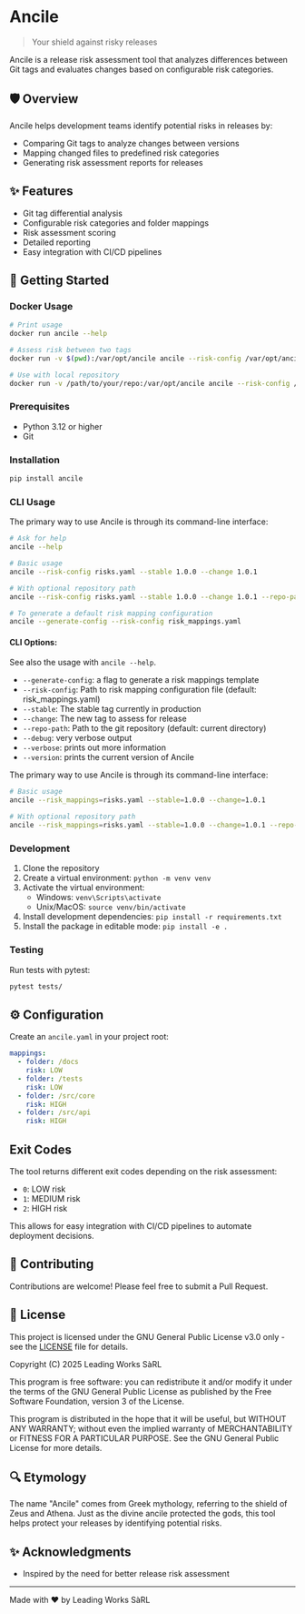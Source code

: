 # Ancile

> Your shield against risky releases

Ancile is a release risk assessment tool that analyzes differences between Git tags and evaluates changes based on configurable risk categories.

## 🛡️ Overview

Ancile helps development teams identify potential risks in releases by:
- Comparing Git tags to analyze changes between versions
- Mapping changed files to predefined risk categories
- Generating risk assessment reports for releases

## ✨ Features

- Git tag differential analysis
- Configurable risk categories and folder mappings
- Risk assessment scoring
- Detailed reporting
- Easy integration with CI/CD pipelines

## 🚀 Getting Started

### Docker Usage

```bash
# Print usage
docker run ancile --help

# Assess risk between two tags
docker run -v $(pwd):/var/opt/ancile ancile --risk-config /var/opt/ancile/risk_mappings.yaml --stable 1.0.0 --change 1.1.0 --repo-path /var/opt/ancile

# Use with local repository
docker run -v /path/to/your/repo:/var/opt/ancile ancile --risk-config /var/opt/ancile/risk_mappings.yaml --stable 1.0.0 --change 1.1.0 --repo-path /var/opt/ancile
```

### Prerequisites

- Python 3.12 or higher
- Git

### Installation

```bash
pip install ancile
```

### CLI Usage

The primary way to use Ancile is through its command-line interface:

```bash
# Ask for help
ancile --help

# Basic usage
ancile --risk-config risks.yaml --stable 1.0.0 --change 1.0.1

# With optional repository path
ancile --risk-config risks.yaml --stable 1.0.0 --change 1.0.1 --repo-path /path/to/repo

# To generate a default risk mapping configuration
ancile --generate-config --risk-config risk_mappings.yaml
```

#### CLI Options:

See also the usage with `ancile --help`.

- `--generate-config`: a flag to generate a risk mappings template
- `--risk-config`: Path to risk mapping configuration file (default: risk_mappings.yaml)
- `--stable`: The stable tag currently in production
- `--change`: The new tag to assess for release
- `--repo-path`: Path to the git repository (default: current directory)
- `--debug`: very verbose output
- `--verbose`: prints out more information
- `--version`: prints the current version of Ancile

The primary way to use Ancile is through its command-line interface:

```bash
# Basic usage
ancile --risk_mappings=risks.yaml --stable=1.0.0 --change=1.0.1

# With optional repository path
ancile --risk_mappings=risks.yaml --stable=1.0.0 --change=1.0.1 --repo-path=/path/to/repo
```

### Development

1. Clone the repository
2. Create a virtual environment: `python -m venv venv`
3. Activate the virtual environment:
    - Windows: `venv\Scripts\activate`
    - Unix/MacOS: `source venv/bin/activate`
4. Install development dependencies: `pip install -r requirements.txt`
5. Install the package in editable mode: `pip install -e .`

### Testing

Run tests with pytest:

```bash
pytest tests/
```

## ⚙️ Configuration

Create an `ancile.yaml` in your project root:

```yaml
mappings:
  - folder: /docs
    risk: LOW
  - folder: /tests
    risk: LOW
  - folder: /src/core
    risk: HIGH
  - folder: /src/api
    risk: HIGH
```

## Exit Codes

The tool returns different exit codes depending on the risk assessment:

- `0`: LOW risk
- `1`: MEDIUM risk
- `2`: HIGH risk

This allows for easy integration with CI/CD pipelines to automate deployment decisions.

## 🤝 Contributing

Contributions are welcome! Please feel free to submit a Pull Request.

## 📝 License

This project is licensed under the GNU General Public License v3.0 only - see the [LICENSE](LICENSE) file for details.

Copyright (C) 2025 Leading Works SàRL

This program is free software: you can redistribute it and/or modify it under the terms of the GNU General Public License as published by the Free Software Foundation, version 3 of the License.

This program is distributed in the hope that it will be useful, but WITHOUT ANY WARRANTY; without even the implied warranty of MERCHANTABILITY or FITNESS FOR A PARTICULAR PURPOSE. See the GNU General Public License for more details.

## 🔍 Etymology

The name "Ancile" comes from Greek mythology, referring to the shield of Zeus and Athena. Just as the divine ancile protected the gods, this tool helps protect your releases by identifying potential risks.

## ✨ Acknowledgments

- Inspired by the need for better release risk assessment

---
Made with ❤️ by Leading Works SàRL
